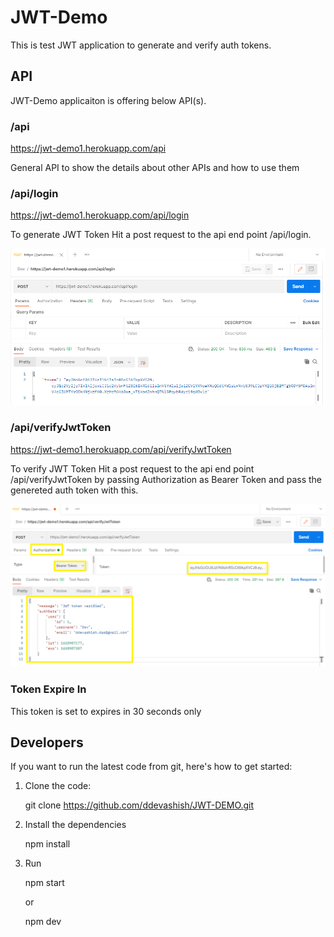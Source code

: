 # JWT-Demo

This is test JWT application to generate and verify auth tokens.

## API

JWT-Demo applicaiton is offering below API(s).

### /api

https://jwt-demo1.herokuapp.com/api

General API to show the details about other APIs and how to use them

### /api/login

https://jwt-demo1.herokuapp.com/api/login

To generate JWT Token Hit a post request to the api end point /api/login.

![image](/img/generate-jwt-token.png)

### /api/verifyJwtToken

https://jwt-demo1.herokuapp.com/api/verifyJwtToken

To verify JWT Token Hit a post request to the api end point /api/verifyJwtToken by passing Authorization as Bearer Token and pass the genereted auth token with this.

![image](/img/verify-jwt-token.png)

### Token Expire In

This token is set to expires in 30 seconds only

## Developers

If you want to run the latest code from git, here's how to get started:

1. Clone the code:

    git clone https://github.com/ddevashish/JWT-DEMO.git

2. Install the dependencies

    npm install

3. Run

    npm start

    or

    npm dev

